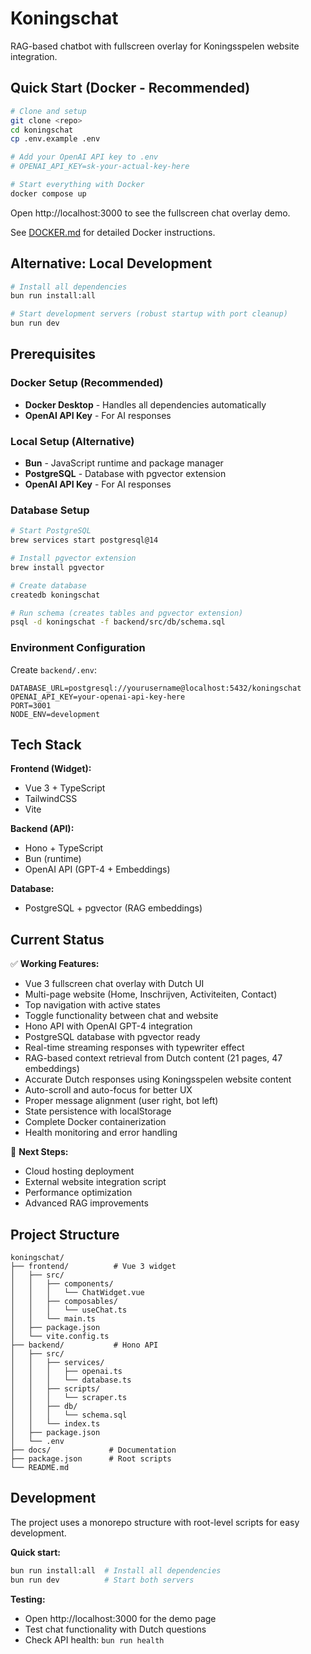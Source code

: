 # Koningschat

RAG-based chatbot with fullscreen overlay for Koningsspelen website integration.

## Quick Start (Docker - Recommended)

```bash
# Clone and setup
git clone <repo>
cd koningschat
cp .env.example .env

# Add your OpenAI API key to .env
# OPENAI_API_KEY=sk-your-actual-key-here

# Start everything with Docker
docker compose up
```

Open http://localhost:3000 to see the fullscreen chat overlay demo.

See [DOCKER.md](DOCKER.md) for detailed Docker instructions.

## Alternative: Local Development

```bash
# Install all dependencies
bun run install:all

# Start development servers (robust startup with port cleanup)
bun run dev
```

## Prerequisites

### Docker Setup (Recommended)
- **Docker Desktop** - Handles all dependencies automatically
- **OpenAI API Key** - For AI responses

### Local Setup (Alternative)
- **Bun** - JavaScript runtime and package manager
- **PostgreSQL** - Database with pgvector extension
- **OpenAI API Key** - For AI responses

### Database Setup

```bash
# Start PostgreSQL
brew services start postgresql@14

# Install pgvector extension
brew install pgvector

# Create database
createdb koningschat

# Run schema (creates tables and pgvector extension)
psql -d koningschat -f backend/src/db/schema.sql
```

### Environment Configuration

Create `backend/.env`:
```env
DATABASE_URL=postgresql://yourusername@localhost:5432/koningschat
OPENAI_API_KEY=your-openai-api-key-here
PORT=3001
NODE_ENV=development
```

## Tech Stack

**Frontend (Widget):**
- Vue 3 + TypeScript
- TailwindCSS
- Vite

**Backend (API):**
- Hono + TypeScript
- Bun (runtime)
- OpenAI API (GPT-4 + Embeddings)

**Database:**
- PostgreSQL + pgvector (RAG embeddings)

## Current Status

✅ **Working Features:**
- Vue 3 fullscreen chat overlay with Dutch UI
- Multi-page website (Home, Inschrijven, Activiteiten, Contact)
- Top navigation with active states
- Toggle functionality between chat and website
- Hono API with OpenAI GPT-4 integration
- PostgreSQL database with pgvector ready
- Real-time streaming responses with typewriter effect
- RAG-based context retrieval from Dutch content (21 pages, 47 embeddings)
- Accurate Dutch responses using Koningsspelen website content
- Auto-scroll and auto-focus for better UX
- Proper message alignment (user right, bot left)
- State persistence with localStorage
- Complete Docker containerization
- Health monitoring and error handling

🔄 **Next Steps:**
- Cloud hosting deployment
- External website integration script
- Performance optimization
- Advanced RAG improvements

## Project Structure

```
koningschat/
├── frontend/          # Vue 3 widget
│   ├── src/
│   │   ├── components/
│   │   │   └── ChatWidget.vue
│   │   ├── composables/
│   │   │   └── useChat.ts
│   │   └── main.ts
│   ├── package.json
│   └── vite.config.ts
├── backend/           # Hono API
│   ├── src/
│   │   ├── services/
│   │   │   ├── openai.ts
│   │   │   └── database.ts
│   │   ├── scripts/
│   │   │   └── scraper.ts
│   │   ├── db/
│   │   │   └── schema.sql
│   │   └── index.ts
│   ├── package.json
│   └── .env
├── docs/             # Documentation
├── package.json      # Root scripts
└── README.md
```

## Development

The project uses a monorepo structure with root-level scripts for easy development.

**Quick start:**
```bash
bun run install:all  # Install all dependencies
bun run dev          # Start both servers
```

**Testing:**
- Open http://localhost:3000 for the demo page
- Test chat functionality with Dutch questions
- Check API health: `bun run health`
